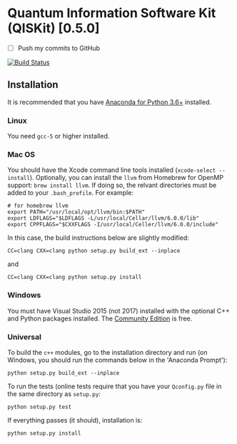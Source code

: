# Quantum Information Software Kit (QISKit) [0.5.0]

- [ ] Push my commits to GitHub

[![Build Status](https://travis-ci.org/nonhermitian/arrogant_seahorse.svg?branch=master)](https://travis-ci.org/nonhermitian/arrogant_seahorse)

## Installation

It is recommended that you have [Anaconda for Python 3.6+](https://www.anaconda.com/download/) installed.

### Linux
You need `gcc-5` or higher installed.

### Mac OS
You should have the Xcode command line tools installed (`xcode-select --install`).  Optionally, you can install the `llvm` from Homebrew for OpenMP support: `brew install llvm`.  If doing so, the relvant directories must be added to your `.bash_profile`.  For example:

```
# for homebrew llvm
export PATH="/usr/local/opt/llvm/bin:$PATH"
export LDFLAGS="$LDFLAGS -L/usr/local/Cellar/llvm/6.0.0/lib"
export CPPFLAGS="$CXXFLAGS -I/usr/local/Celler/llvm/6.0.0/include"
```
In this case, the build instructions below are slightly modified:

```
CC=clang CXX=clang python setup.py build_ext --inplace
```
and

```
CC=clang CXX=clang python setup.py install
```

### Windows
You must have Visual Studio 2015 (not 2017) installed with the optional C++ and Python packages installed.  The [Community Edition](https://go.microsoft.com/fwlink/?LinkId=532606&clcid=0x409) is free.

### Universal
To build the `c++` modules, go to the installation directory and run (on Windows, you should run the commands below in the 'Anaconda Prompt'):

```
python setup.py build_ext --inplace
```
To run the tests (online tests require that you have your `Qconfig.py` file in the same directory as `setup.py`:

```
python setup.py test
```

If everything passes (it should), installation is:

```
python setup.py install
```
